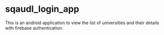 # sqaudl_login_app
This is an android application to view the list of universities and their details with firebase authentication.
